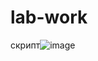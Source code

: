 # lab-work
скрипт![image](https://github.com/Danila7926/Kukushkininfobez/assets/145664647/e6ae2f2b-9fc6-45fa-9ccf-f6ae72f81d0a)
